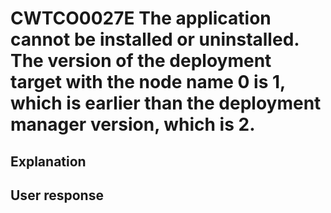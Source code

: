# CWTCO0027E The application cannot be installed or uninstalled. The version of the deployment target with the node name 0 is 1, which is earlier than the deployment manager version, which is 2.

## Explanation

## User response